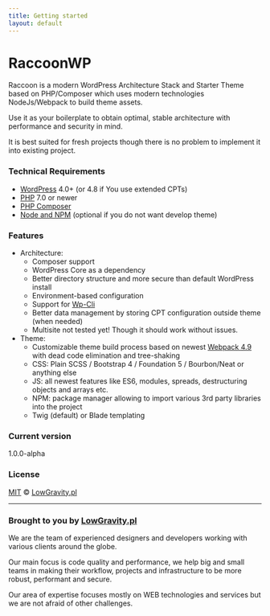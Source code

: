 ```yaml
---
title: Getting started
layout: default
---
```


# RaccoonWP
Raccoon is a modern WordPress Architecture Stack and Starter Theme based on PHP/Composer which uses modern technologies NodeJs/Webpack to build theme assets. 

Use it as your boilerplate to obtain optimal, stable architecture with performance and security in mind.

It is best suited for fresh projects though there is no problem to implement it into existing project.

### Technical Requirements
- [WordPress](https://wordpress.org/) 4.0+ (or 4.8 if You use extended CPTs) 
- [PHP](https://secure.php.net/) 7.0 or newer
- [PHP Composer](https://getcomposer.org/)
- [Node and NPM](https://nodejs.org/) (optional if you do not want develop theme)

### Features
- Architecture:
    - Composer support
    - WordPress Core as a dependency
    - Better directory structure and more secure than default WordPress install
    - Environment-based configuration
    - Support for [Wp-Cli](https://wp-cli.org/)
    - Better data management by storing CPT configuration outside theme (when needed) 
    - Multisite not tested yet! Though it should work without issues.
- Theme:
    - Customizable theme build process based on newest [Webpack 4.9](https://webpack.js.org/) with dead code elimination and tree-shaking
    - CSS: Plain SCSS / Bootstrap 4 / Foundation 5 / Bourbon/Neat or anything else
    - JS: all newest features like ES6, modules, spreads, destructuring objects and arrays etc.
    - NPM: package manager allowing to import various 3rd party libraries into the project
    - Twig (default) or Blade templating

### Current version
1.0.0-alpha

### License

[MIT](LICENSE.md) © [LowGravity.pl](https://lowgravity.pl)

----
### Brought to you by [LowGravity.pl](https://lowgravity.pl)

We are the team of experienced designers and developers working with various clients around the globe.

Our main focus is code quality and performance, we help big and small teams in making their workflow, projects and
infrastructure to be more robust, performant and secure. 

Our area of expertise focuses mostly on WEB technologies and services but we are not afraid of other challenges.